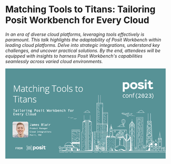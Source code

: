 # Matching Tools to Titans: Tailoring Posit Workbench for Every Cloud

*In an era of diverse cloud platforms, leveraging tools effectively is
paramount. This talk highlights the adaptability of Posit Workbench within
leading cloud platforms. Delve into strategic integrations, understand key
challenges, and uncover practical solutions. By the end, attendees will be
equipped with insights to harness Posit Workbench's capabilities seamlessly
across varied cloud environments.*

[![Title Slide](img/title-slide.jpeg)](slides/slides.pdf)
